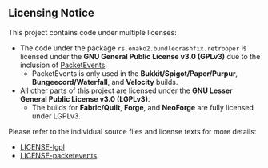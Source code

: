 ## Licensing Notice

This project contains code under multiple licenses:

- The code under the package `rs.onako2.bundlecrashfix.retrooper` is licensed under the **GNU General Public License v3.0 (GPLv3)** due to the inclusion of [PacketEvents](https://modrinth.com/plugin/packetevents).  
  - PacketEvents is only used in the **Bukkit/Spigot/Paper/Purpur**, **Bungeecord/Waterfall**, and **Velocity** builds.
- All other parts of this project are licensed under the **GNU Lesser General Public License v3.0 (LGPLv3)**.  
  - The builds for **Fabric/Quilt**, **Forge**, and **NeoForge** are fully licensed under LGPLv3.

Please refer to the individual source files and license texts for more details:  
- [LICENSE-lgpl](https://github.com/Onako2/BundleCrashFix/blob/master/LICENSE-lgpl)  
- [LICENSE-packetevents](https://github.com/Onako2/BundleCrashFix/blob/master/LICENSE-packetevents)
